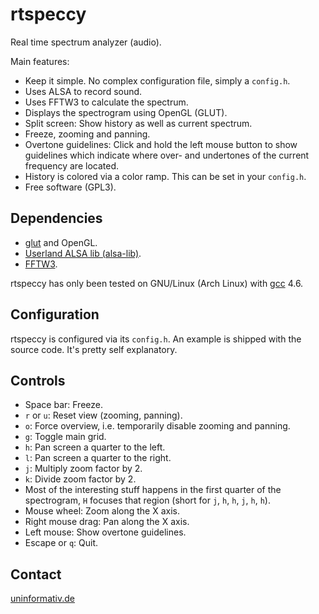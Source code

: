 rtspeccy
========

Real time spectrum analyzer (audio).

Main features:

 * Keep it simple. No complex configuration file, simply a `config.h`.
 * Uses ALSA to record sound.
 * Uses FFTW3 to calculate the spectrum.
 * Displays the spectrogram using OpenGL (GLUT).
 * Split screen: Show history as well as current spectrum.
 * Freeze, zooming and panning.
 * Overtone guidelines: Click and hold the left mouse button to show
   guidelines which indicate where over- and undertones of the current
   frequency are located.
 * History is colored via a color ramp. This can be set in your
   `config.h`.
 * Free software (GPL3).

Dependencies
------------

 * [glut](http://freeglut.sourceforge.net/) and OpenGL.
 * [Userland ALSA lib (alsa-lib)](http://www.alsa-project.org/).
 * [FFTW3](http://www.fftw.org/).

rtspeccy has only been tested on GNU/Linux (Arch Linux) with
[gcc](http://gcc.gnu.org/) 4.6.

Configuration
-------------

rtspeccy is configured via its `config.h`. An example is shipped with
the source code. It's pretty self explanatory.

Controls
--------

 * Space bar: Freeze.
 * `r` or `u`: Reset view (zooming, panning).
 * `o`: Force overview, i.e. temporarily disable zooming and panning.
 * `g`: Toggle main grid.
 * `h`: Pan screen a quarter to the left.
 * `l`: Pan screen a quarter to the right.
 * `j`: Multiply zoom factor by 2.
 * `k`: Divide zoom factor by 2.
 * Most of the interesting stuff happens in the first quarter of the
   spectrogram, `H` focuses that region (short for `j`, `h`, `h`, `j`,
   `h`, `h`).
 * Mouse wheel: Zoom along the X axis.
 * Right mouse drag: Pan along the X axis.
 * Left mouse: Show overtone guidelines.
 * Escape or `q`: Quit.

Contact
-------

[uninformativ.de](http://www.uninformativ.de/)
